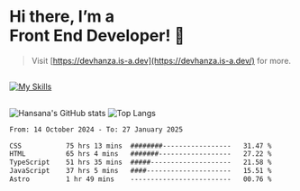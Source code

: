 # Hi there, I’m a<br>Front End Developer! 👋
> Visit [https://devhanza.is-a.dev](https://devhanza.is-a.dev/) for more.

##
[![My Skills](https://skillicons.dev/icons?i=html,css,js,tailwind,sass,bootstrap,ts,angular,nodejs,express,py,wordpress,figma,ps)](https://hansana.is-a.dev)
##
![Hansana's GitHub stats](https://github-readme-stats.vercel.app/api?username=DevHanza\&hide=issues\&show_icons=true&theme=dark)
![Top Langs](https://github-readme-stats.vercel.app/api/top-langs/?username=DevHanza\&layout=compact&theme=dark)

<!--START_SECTION:waka-->

```txt
From: 14 October 2024 - To: 27 January 2025

CSS           75 hrs 13 mins  ########-----------------   31.47 %
HTML          65 hrs 4 mins   #######------------------   27.22 %
TypeScript    51 hrs 35 mins  #####--------------------   21.58 %
JavaScript    37 hrs 5 mins   ####---------------------   15.51 %
Astro         1 hr 49 mins    -------------------------   00.76 %
```

<!--END_SECTION:waka-->

